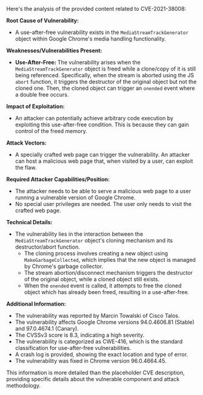 Here's the analysis of the provided content related to CVE-2021-38008:

**Root Cause of Vulnerability:**
- A use-after-free vulnerability exists in the `MediaStreamTrackGenerator` object within Google Chrome's media handling functionality.

**Weaknesses/Vulnerabilities Present:**
- **Use-After-Free:** The vulnerability arises when the `MediaStreamTrackGenerator` object is freed while a clone/copy of it is still being referenced. Specifically, when the stream is aborted using the JS `abort` function, it triggers the destructor of the original object but not the cloned one. Then, the cloned object can trigger an `onended` event where a double free occurs.

**Impact of Exploitation:**
- An attacker can potentially achieve arbitrary code execution by exploiting this use-after-free condition. This is because they can gain control of the freed memory.

**Attack Vectors:**
- A specially crafted web page can trigger the vulnerability. An attacker can host a malicious web page that, when visited by a user, can exploit the flaw.

**Required Attacker Capabilities/Position:**
- The attacker needs to be able to serve a malicious web page to a user running a vulnerable version of Google Chrome.
- No special user privileges are needed. The user only needs to visit the crafted web page.

**Technical Details:**
- The vulnerability lies in the interaction between the `MediaStreamTrackGenerator` object's cloning mechanism and its destructor/abort function.
    - The cloning process involves creating a new object using `MakeGarbageCollected`, which implies that the new object is managed by Chrome's garbage collector.
    - The stream abortion/disconnect mechanism triggers the destructor of the original object, while a cloned object still exists.
    - When the `onended` event is called, it attempts to free the cloned object which has already been freed, resulting in a use-after-free.

**Additional Information:**
- The vulnerability was reported by Marcin Towalski of Cisco Talos.
- The vulnerability affects Google Chrome versions 94.0.4606.81 (Stable) and 97.0.4674.1 (Canary).
- The CVSSv3 score is 8.3, indicating a high severity.
- The vulnerability is categorized as CWE-416, which is the standard classification for use-after-free vulnerabilities.
- A crash log is provided, showing the exact location and type of error.
- The vulnerability was fixed in Chrome version 96.0.4664.45.

This information is more detailed than the placeholder CVE description, providing specific details about the vulnerable component and attack methodology.